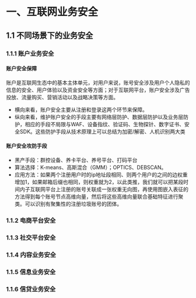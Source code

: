 # 一、互联网业务安全
## 1.1 不同场景下的业务安全
### 1.1.1 账户业务安全

#### 账户安全保障

账户是互联网生态中的基本主体单元，对用户来说，账号安全涉及用户个人隐私的信息的安全、用户体验以及资金安全等方面；对于互联网平台，账户安全涉及广告投放、流量购买、营销活动以及战略决策等方面。
- 横向来看，账户安全主要从注册和登录这两个环节来保障。
- 纵向来看，维护账户安全的手段主要有网络层防护、数据层防护以及业务层防护，相应的手段不局限与WAF、设备指纹、验证码、生物探针、数字证书、安全SDK。这些防护手段从技术原理上可以总结为加密/解密、人机识别两大类
#### 账户安全攻防手段
- 黑产手段：群控设备、养卡平台、养号平台、打码平台
- 算法选择：K-means、高斯混合（GMM）；OPTICS、DEBSCAN。
- 应用方法：如果两个注册用户时的ip地址段相同、则两个用户的之间的边权重增加1，如果邮箱后缀也相同，则权重就为2，以此类推，我们就可以把某段时间内子互联网平台上注册的账号关联成一张权重无向图，再使用图嵌入表征的方法得到每个账号节点高维向量，然后将这些高维向量联合基础特征进行聚类。可以识别有聚集性的注册垃圾账号的团体。

### 1.1.2 电商平台安全
### 1.1.3 社交平台安全
### 1.1.4 内容业务安全
### 1.1.5 信息业务安全
### 1.1.6 信贷业务安全

